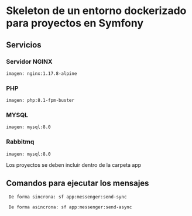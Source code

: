 # Skeleton de un entorno dockerizado para proyectos en Symfony

## Servicios

### Servidor NGINX
    imagen: nginx:1.17.8-alpine
### PHP 
    imagen: php:8.1-fpm-buster
### MYSQL
    imagen: mysql:8.0
### Rabbitmq
    imagen: mysql:8.0


Los proyectos se deben incluir dentro de la carpeta app

## Comandos para ejecutar los mensajes
```
 De forma sincrona: sf app:messenger:send-sync
```
```
 De forma asincrona: sf app:messenger:send-async
```
